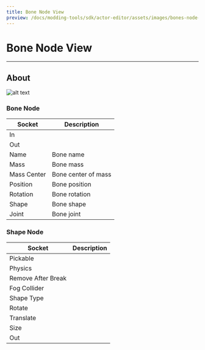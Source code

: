 ```yaml
---
title: Bone Node View
preview: /docs/modding-tools/sdk/actor-editor/assets/images/bones-node-view.png
---
```


# Bone Node View

___

## About

![alt text](./assets/images/bones-node-view.png)

### Bone Node

| Socket | Description |
|---|---|
| In |  |
| Out |  |
| Name | Bone name |
| Mass | Bone mass |
| Mass Center | Bone center of mass |
| Position | Bone position |
| Rotation | Bone rotation |
| Shape | Bone shape |
| Joint | Bone joint |

### Shape Node

| Socket | Description |
|---|---|
| Pickable |  |
| Physics |  |
| Remove After Break |  |
| Fog Collider |  |
| Shape Type |  |
| Rotate |  |
| Translate |  |
| Size |  |
| Out |  |
